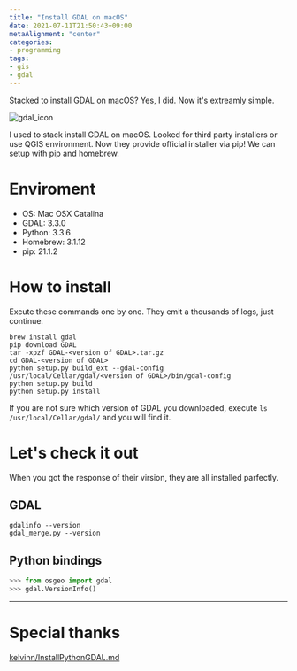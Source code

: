 ```yaml
---
title: "Install GDAL on macOS"
date: 2021-07-11T21:50:43+09:00
metaAlignment: "center"
categories:
- programming
tags:
- gis
- gdal
---
```

Stacked to install GDAL on macOS? Yes, I did. Now it's extreamly simple.

<!--more-->

![gdal_icon](/img/gdal-icon.png)

I used to stack install GDAL on macOS. Looked for third party installers or use QGIS environment. Now they provide official installer via pip! We can setup with pip and homebrew.

# Enviroment

- OS: Mac OSX Catalina
- GDAL: 3.3.0
- Python: 3.3.6
- Homebrew: 3.1.12
- pip: 21.1.2

# How to install
Excute these commands one by one. They emit a thousands of logs, just continue.

```shell
brew install gdal
pip download GDAL
tar -xpzf GDAL-<version of GDAL>.tar.gz
cd GDAL-<version of GDAL>
python setup.py build_ext --gdal-config /usr/local/Cellar/gdal/<version of GDAL>/bin/gdal-config
python setup.py build
python setup.py install
```

If you are not sure which version of GDAL you downloaded, execute `ls /usr/local/Cellar/gdal/` and you will find it.

# Let's check it out
When you got the response of their virsion, they are all installed parfectly.

## GDAL

```shell
gdalinfo --version
gdal_merge.py --version
```

## Python bindings

```python
>>> from osgeo import gdal
>>> gdal.VersionInfo()
```

---

# Special thanks

[kelvinn/InstallPythonGDAL.md]("https://gist.github.com/kelvinn/f14f0fc24445a7994368f984c3e37724")